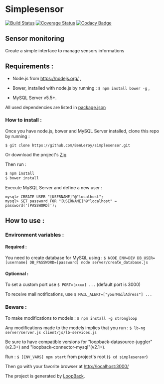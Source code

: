# Simplesensor

[![Build Status](https://travis-ci.org/BenLeroy/simplesensor.svg?branch=master)](https://travis-ci.org/BenLeroy/simplesensor) [![Coverage Status](https://coveralls.io/repos/BenLeroy/simplesensor/badge.svg)](https://coveralls.io/r/BenLeroy/simplesensor) [![Codacy Badge](https://www.codacy.com/project/badge/91ad89be1078489dbb6829ae714538b1)](https://www.codacy.com/app/bleroy/simplesensor)


## Sensor monitoring

Create a simple interface to manage sensors informations


## Requirements :

- Node.js from https://nodejs.org/ ,

- Bower, installed with node.js by running : `$ npm install bower -g` ,

- MySQL Server v5.5+.


All used dependencies are listed in [package.json](https://github.com/BenLeroy/simplesensor/blob/master/package.json)


###  How to install :

Once you have node.js, bower and MySQL Server installed, clone this repo by running :

`$ git clone https://github.com/BenLeroy/simplesensor.git`

Or download the project's [Zip](https://github.com/BenLeroy/simplesensor/archive/master.zip)

Then run :

```bash
$ npm install
$ bower install
```

Execute MySQL Server and define a new user : 

```
mysql> CREATE USER "[USERNAME]"@"localhost";
mysql> SET password FOR "[USERNAME]"@"localhost" = password('[PASSWORD]');
```


## How to use :

### Environment variables :

#### Required :

You need to create database for MySQL using : `$ NODE_ENV=DEV DB_USER=[username] DB_PASSWORD=[password] node server/create_database.js`


#### Optionnal :

To set a custom port use `$ PORT=[xxxx] ...` (default port is 3000)

To receive mail notifications, use `$ MAIL_ALERT=["yourMailAdress"] ...`


### Beware :

To make modifications to models : `$ npm install -g strongloop`

Any modifications made to the models implies that you run : `$ lb-ng server/server.js client/js/lb-services.js`

Be sure to have compatible versions for "loopback-datasource-juggler"(v2.3+) and "loopback-connector-mysql"(v2.1+).


Run : `$ [ENV_VARS] npm start` from project's root (`$ cd simplesensor`)

Then go with your favorite browser at [http://localhost:3000/](http://localhost:3000/)



The project is generated by [LoopBack](http://loopback.io).
